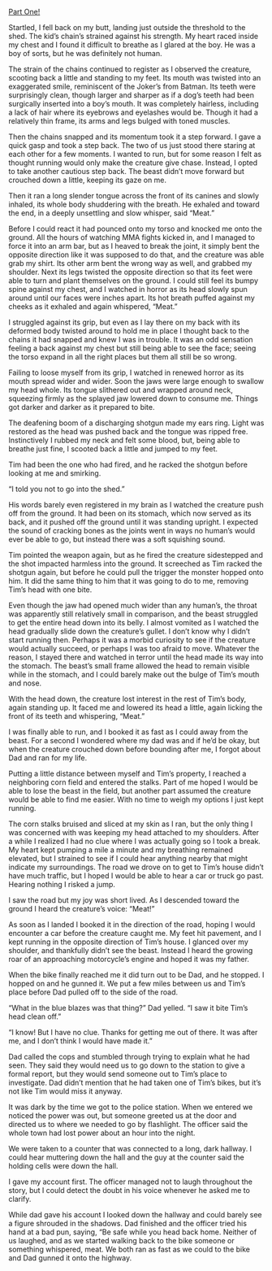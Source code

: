 [Part One!](https://www.reddit.com/r/nosleep/comments/ulznbg/i_saw_something_in_my_fathers_friends_shed_that)

Startled, I fell back on my butt, landing just outside the threshold to the shed. The kid’s chain’s strained against his strength. My heart raced inside my chest and I found it difficult to breathe as I glared at the boy. He was a boy of sorts, but he was definitely not human.

The strain of the chains continued to register as I observed the creature, scooting back a little and standing to my feet. Its mouth was twisted into an exaggerated smile, reminiscent of the Joker’s from Batman. Its teeth were surprisingly clean, though larger and sharper as if a dog’s teeth had been surgically inserted into a boy’s mouth.  It was completely hairless, including a lack of hair where its eyebrows and eyelashes would be. Though it had a relatively thin frame, its arms and legs bulged with toned muscles.

Then the chains snapped and its momentum took it a step forward. I gave a quick gasp and took a step back. The two of us just stood there staring at each other for a few moments. I wanted to run, but for some reason I felt as thought running would only make the creature give chase. Instead, I opted to take another cautious step back. The beast didn’t move forward but crouched down a little, keeping its gaze on me.

Then it ran a long slender tongue across the front of its canines and slowly inhaled, its whole body shuddering with the breath. He exhaled and toward the end, in a deeply unsettling and slow whisper, said “Meat.”

Before I could react it had pounced onto my torso and knocked me onto the ground. All the hours of watching MMA fights kicked in, and I managed to force it into an arm bar, but as I heaved to break the joint, it simply bent the opposite direction like it was supposed to do that, and the creature was able grab my shirt. Its other arm bent the wrong way as well, and grabbed my shoulder. Next its legs twisted the opposite direction so that its feet were able to turn and plant themselves on the ground. I could still feel its bumpy spine against my chest, and I watched in horror as its head slowly spun around until our faces were inches apart. Its hot breath puffed against my cheeks as it exhaled and again whispered, “Meat.”

I struggled against its grip, but even as I lay there on my back with its deformed body twisted around to hold me in place I thought back to the chains it had snapped and knew I was in trouble. It was an odd sensation feeling a back against my chest but still being able to see the face; seeing the torso expand in all the right places but them all still be so wrong.

Failing to loose myself from its grip, I watched in renewed horror as its mouth spread wider and wider. Soon the jaws were large enough to swallow my head whole. Its tongue slithered out and wrapped around neck, squeezing firmly as the splayed jaw lowered down to consume me. Things got darker and darker as it prepared to bite.

The deafening boom of a discharging shotgun made my ears ring. Light was restored as the head was pushed back and the tongue was ripped free. Instinctively I rubbed my neck and felt some blood, but, being able to breathe just fine, I scooted back a little and jumped to my feet.

Tim had been the one who had fired, and he racked the shotgun before looking at me and smirking.

“I told you not to go into the shed.”

His words barely even registered in my brain as I watched the creature push off from the ground. It had been on its stomach, which now served as its back, and it pushed off the ground until it was standing upright. I expected the sound of cracking bones as the joints went in ways no human’s would ever be able to go, but instead there was a soft squishing sound.

Tim pointed the weapon again, but as he fired the creature sidestepped and the shot impacted harmless into the ground. It screeched as Tim racked the shotgun again, but before he could pull the trigger the monster hopped onto him. It did the same thing to him that it was going to do to me, removing Tim’s head with one bite.

Even though the jaw had opened much wider than any human’s, the throat was apparently still relatively small in comparison, and the beast struggled to get the entire head down into its belly. I almost vomited as I watched the head gradually slide down the creature’s gullet. I don’t know why I didn’t start running then. Perhaps it was a morbid curiosity to see if the creature would actually succeed, or perhaps I was too afraid to move. Whatever the reason, I stayed there and watched in terror until the head made its way into the stomach. The beast’s small frame allowed the head to remain visible while in the stomach, and I could barely make out the bulge of Tim’s mouth and nose.

With the head down, the creature lost interest in the rest of Tim’s body, again standing up. It faced me and lowered its head a little, again licking the front of its teeth and whispering, “Meat.”

I was finally able to run, and I booked it as fast as I could away from the beast. For a second I wondered where my dad was and if he’d be okay, but when the creature crouched down before bounding after me, I forgot about Dad and ran for my life.

Putting a little distance between myself and Tim’s property, I reached a neighboring corn field and entered the stalks. Part of me hoped I would be able to lose the beast in the field, but another part assumed the creature would be able to find me easier. With no time to weigh my options I just kept running.

The corn stalks bruised and sliced at my skin as I ran, but the only thing I was concerned with was keeping my head attached to my shoulders. After a while I realized I had no clue where I was actually going so I took a break. My heart kept pumping a mile a minute and my breathing remained elevated, but I strained to see if I could hear anything nearby that might indicate my surroundings. The road we drove on to get to Tim’s house didn’t have much traffic, but I hoped I would be able to hear a car or truck go past. Hearing nothing I risked a jump.

I saw the road but my joy was short lived. As I descended toward the ground I heard the creature’s voice: “Meat!”

As soon as I landed I booked it in the direction of the road, hoping I would encounter a car before the creature caught me. My feet hit pavement, and I kept running in the opposite direction of Tim’s house. I glanced over my shoulder, and thankfully didn’t see the beast. Instead I heard the growing roar of an approaching motorcycle’s engine and hoped it was my father.

When the bike finally reached me it did turn out to be Dad, and he stopped. I hopped on and he gunned it. We put a few miles between us and Tim’s place before Dad pulled off to the side of the road.

“What in the blue blazes was that thing?” Dad yelled. “I saw it bite Tim’s head clean off.”

“I know! But I have no clue. Thanks for getting me out of there. It was after me, and I don’t think I would have made it.”

Dad called the cops and stumbled through trying to explain what he had seen. They said they would need us to go down to the station to give a formal report, but they would send someone out to Tim’s place to investigate. Dad didn’t mention that he had taken one of Tim’s bikes, but it’s not like Tim would miss it anyway.

It was dark by the time we got to the police station. When we entered we noticed the power was out, but someone greeted us at the door and directed us to where we needed to go by flashlight. The officer said the whole town had lost power about an hour into the night.

We were taken to a counter that was connected to a long, dark hallway. I could hear muttering down the hall and the guy at the counter said the holding cells were down the hall.

I gave my account first. The officer managed not to laugh throughout the story, but I could detect the doubt in his voice whenever he asked me to clarify.

While dad gave his account I looked down the hallway and could barely see a figure shrouded in the shadows. Dad finished and the officer tried his hand at a bad pun, saying, “Be safe while you head back home. Neither of us laughed, and as we started walking back to the bike someone or something whispered, meat. We both ran as fast as we could to the bike and Dad gunned it onto the highway.